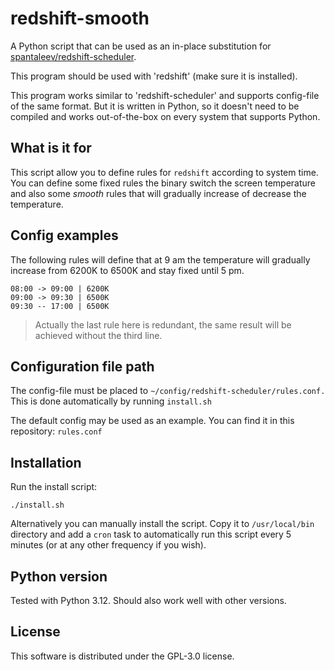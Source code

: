 
# redshift-smooth

A Python script that can be used as an in-place substitution for [spantaleev/redshift-scheduler](https://github.com/spantaleev/redshift-scheduler).

This program should be used with 'redshift' (make sure it is installed).

This program works similar to 'redshift-scheduler' and supports config-file of the same format. But it is written in Python, so it doesn't need to be compiled and works out-of-the-box on every system that supports Python.

## What is it for

This script allow you to define rules for `redshift` according to system time. You can define some fixed rules the binary switch the screen temperature and also some *smooth* rules that will gradually increase of decrease the temperature.

## Config examples

The following rules will define that at 9 am the temperature will gradually increase from 6200K to 6500K and stay fixed until 5 pm.

    08:00 -> 09:00 | 6200K
    09:00 -> 09:30 | 6500K
    09:30 -- 17:00 | 6500K

>Actually the last rule here is redundant, the same result will be achieved without the third line.

## Configuration file path

The config-file must be placed to `~/config/redshift-scheduler/rules.conf.` This is done automatically by running `install.sh`

The default config may be used as an example. You can find it in this repository: `rules.conf`

## Installation

Run the install script:

    ./install.sh

Alternatively you can manually install the script. Copy it to `/usr/local/bin` directory and add a `cron` task to automatically run this script every 5 minutes (or at any other frequency if you wish).

## Python version

Tested with Python 3.12. Should also work well with other versions.

## License

This software is distributed under the GPL-3.0 license.
